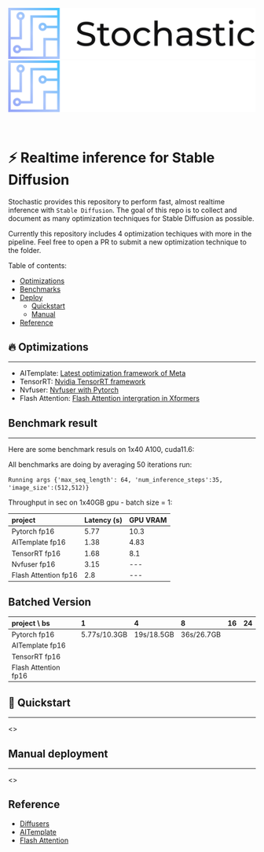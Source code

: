 <p align="center">
  <img src=".github/stochastic_logo_light.svg#gh-light-mode-only" width="600" alt="Stochastic.ai"/>
  <img src=".github/stochastic_logo_dark.svg#gh-dark-mode-only" width="600" alt="Stochastic.ai"/>
</p>

<br>

# ⚡️ Realtime inference for Stable Diffusion

Stochastic provides this repository to perform fast, almost realtime inference with `Stable Diffusion`. The goal of this repo is to collect and document as many optimization techniques for Stable Diffusion as possible. 

Currently this repository includes 4 optimization techiques with more in the pipeline. Feel free to open a PR to submit a new optimization technique to the folder.

<!-- TOC -->
Table of contents:
- [Optimizations](#🔥-optimizations)
- [Benchmarks](#benchmark-result)
- [Deploy](#deployment)
    - [Quickstart](#🚀-quickstart)
    - [Manual](#manual)
- [Reference](#reference)
<!-- /TOC -->

## 🔥 Optimizations
---

- AITemplate: [Latest optimization framework of Meta](https://github.com/facebookincubator/AITemplate)
- TensorRT: [Nvidia TensorRT framework](https://github.com/NVIDIA/TensorRT)
- Nvfuser: [Nvfuser with Pytorch](https://pytorch.org/blog/introducing-nvfuser-a-deep-learning-compiler-for-pytorch/)
- Flash Attention: [Flash Attention intergration in Xformers](https://github.com/facebookresearch/xformers)

## Benchmark result
---

Here are some benchmark resuls on 1x40 A100, cuda11.6:

All benchmarks are doing by averaging 50 iterations run:
```
Running args {'max_seq_length': 64, 'num_inference_steps':35, 'image_size':(512,512)}
```
Throughput in sec on 1x40GB gpu - batch size = 1:

| project                | Latency (s) | GPU VRAM  |
| :--------------------- | :---------- | :------   |
| Pytorch           fp16 |  5.77       |  10.3     |
| AITemplate        fp16 |  1.38       |  4.83     |
| TensorRT          fp16 |  1.68       |  8.1      |
| Nvfuser           fp16 |  3.15       |  ---      |
| Flash Attention   fp16 |  2.8        |  ---      |

## Batched Version

| project           \ bs |      1        |     4         |    8          |    16             |   24              | 
| :--------------------- | :------------ | :------------ | :------------ | :---------------- | :---------------- |
| Pytorch           fp16 | 5.77s/10.3GB  | 19s/18.5GB    | 36s/26.7GB    |                   |                   |
| AITemplate        fp16 |               |               |               |                   |                   |
| TensorRT          fp16 |               |               |               |                   |                   |
| Flash Attention   fp16 |               |               |               |                   |                   |

## 🚀 Quickstart
---
<>

## Manual deployment
---
<>

## Reference

- [Diffusers](https://github.com/huggingface/diffusers)
- [AITemplate](https://github.com/facebookincubator/AITemplate)
- [Flash Attention](https://www.photoroom.com/tech/stable-diffusion-100-percent-faster-with-memory-efficient-attention/)
